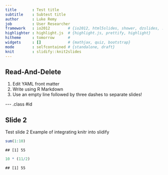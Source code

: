 ```yaml
---
title       : Test title
subtitle    : Subtest title
author      : Luke Remy
job         : User Researcher
framework   : io2012        # {io2012, html5slides, shower, dzslides, ...}
highlighter : highlight.js  # {highlight.js, prettify, highlight}
hitheme     : tomorrow      # 
widgets     : []            # {mathjax, quiz, bootstrap}
mode        : selfcontained # {standalone, draft}
knit        : slidify::knit2slides
---
```


## Read-And-Delete

1. Edit YAML front matter
2. Write using R Markdown
3. Use an empty line followed by three dashes to separate slides!

--- .class #id 

## Slide 2

Test slide 2
Example of integrating knitr into slidify

```r
sum(1:10)
```

```
## [1] 55
```

```r
10 * (11/2)
```

```
## [1] 55
```


